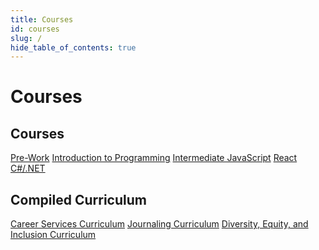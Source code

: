 ```yaml
---
title: Courses
id: courses
slug: /
hide_table_of_contents: true
---
```


# Courses

<div className="centering-div" style={{margin: 'auto'  }}>
  <h2 style={{textAlign: 'center'}}>Courses</h2>

  <div style={{borderStyle: 'solid', borderWidth: '2px', borderColor: 'var(--ifm-color-emphasis-300)', borderRadius: '20px', marginBottom: '20px' }}>
    <div className='course-row' style={{margin: '10px'}}>
    <a className="track-button" target="_self" href="/pre-work">Pre-Work</a>
    <a className="track-button" target="_self" href="/introduction-to-programming">Introduction to Programming</a>
    <a className="track-button" target="_self" href="/intermediate-javascript">Intermediate JavaScript</a>
    <a className="track-button" target="_self" href="/react">React</a>
    <a className="track-button" target="_self" href="/c-and-net">C#/.NET</a>
    </div>
  </div>

  <h2 style={{textAlign: 'center'}}>Compiled Curriculum</h2>

  <div style={{borderStyle: 'solid', borderWidth: '2px', borderColor: 'var(--ifm-color-emphasis-300)', borderRadius: '20px', marginBottom: '20px' }}>
    <div className='course-row' style={{margin: '10px'}}>
    <a className="track-button" target="_self" href="/internship-and-job-search">Career Services Curriculum</a>
    <a className="track-button" target="_self" href="/journaling-curriculum">Journaling Curriculum</a>
    <a className="track-button" target="_self" href="/diversity-equity-and-inclusion">Diversity, Equity, and Inclusion Curriculum</a>
    </div>
  </div>
</div>
